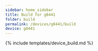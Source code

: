 ```yaml
---
sidebar: home_sidebar
title: Build for g8441
folder: build
permalink: /devices/g8441/build
device: g8441
---
```

{% include templates/device_build.md %}
